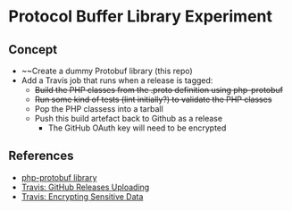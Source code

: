 # Protocol Buffer Library Experiment

## Concept

* ~~Create a dummy Protobuf library (this repo)
* Add a Travis job that runs when a release is tagged:
  * ~~Build the PHP classes from the .proto definition using php-protobuf~~
  * ~~Run some kind of tests (lint initially?) to validate the PHP classes~~
  * Pop the PHP classess into a tarball
  * Push this build artefact back to Github as a release
    * The GitHub OAuth key will need to be encrypted

## References

* [php-protobuf library](https://github.com/allegro/php-protobuf)
* [Travis: GitHub Releases Uploading](http://docs.travis-ci.com/user/deployment/releases/)
* [Travis: Encrypting Sensitive Data](http://docs.travis-ci.com/user/encryption-keys/)
